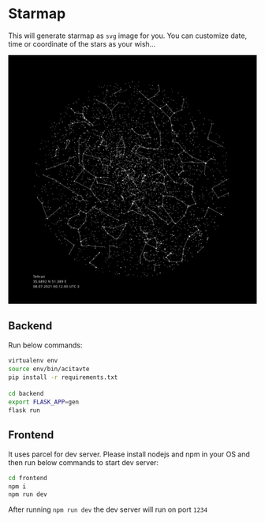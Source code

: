 # Starmap

This will generate starmap as `svg` image for you. You can customize date, time or coordinate of the stars as your wish...

![Example Output](./example/test.svg)

## Backend

Run below commands:

```bash
virtualenv env
source env/bin/acitavte
pip install -r requirements.txt

cd backend
export FLASK_APP=gen
flask run
```

## Frontend

It uses parcel for dev server. Please install nodejs and npm in your OS and then run below commands to start dev server:

```bash
cd frontend
npm i
npm run dev
```

After running `npm run dev` the dev server will run on port `1234`
